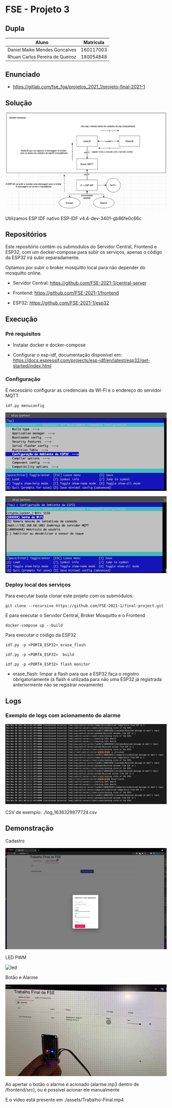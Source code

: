 # FSE - Projeto 3

## Dupla

| Aluno                           | Matricula |
|---------------------------------|-----------|
| Daniel Maike Mendes Goncalves   | 160117003 |
| Rhuan Carlos Pereira de Queiroz | 180054848 |

## Enunciado

* https://gitlab.com/fse_fga/projetos_2021_1/projeto-final-2021-1

## Solução

![solucao](./assets/solucao.png)

Utilizamos ESP IDF nativo ESP-IDF v4.4-dev-3401-gb86fe0c66c

## Repositórios

Este repositório contém os submodulos do Servidor Central, Frontend e ESP32, com um docker-compose para subir os serviços, apenas o código da ESP32 irá subir separadamente.

Optamos por subir o broker mosquitto local para não depender do mosquitto online.

* Servidor Central: https://github.com/FSE-2021-1/central-server

* Frontend: https://github.com/FSE-2021-1/frontend

* ESP32: https://github.com/FSE-2021-1/esp32

## Execução

### Pré requisitos

* Instalar docker e docker-compose

* Configurar o esp-idf, documentação disponível em: https://docs.espressif.com/projects/esp-idf/en/latest/esp32/get-started/index.html

### Configuração

É necessário configurar as credenciais da WI-FI e o endereço do servidor MQTT

```
idf.py menuconfig
```

![menuconfig](./assets/menuconfig.png)

![env](./assets/env.png)


### Deploy local dos serviços

Para executar basta clonar este projeto com os submódulos:

```
git clone --recursive https://github.com/FSE-2021-1/final-project.git
```

E para executar o Servidor Central, Broker Mosquitto e o Frontend

```
docker-compose up --build
```

Para executar o código da ESP32

```
idf.py -p <PORTA_ESP32> erase_flash
```

```
idf.py -p <PORTA_ESP32>  build
```

```
idf.py -p <PORTA_ESP32> flash monitor
```

* erase_flash: limpar a flash para que a ESP32 faça o registro obrigatoriamente (a flash é utilizada para não uma ESP32 já registrada anteriormente não se registrar novamente)

## Logs

### Exemplo de logs com acionamento do alarme

![logs](./assets/logs.png)

CSV de exemplo: ./log_1636329877724.csv

## Demonstração

Cadastro

![cadastro](./assets/cadastro.gif)

LED PWM

![led](./assets/led.gif)

Botão e Alarme

![botao](./assets/botao.gif)

Ao apertar o botão o alarme é acionado (alarme.mp3 dentro de /frontend/src), ou é possível acionar ele manualmente

E o vídeo está presente em ./assets/Trabalho-Final.mp4